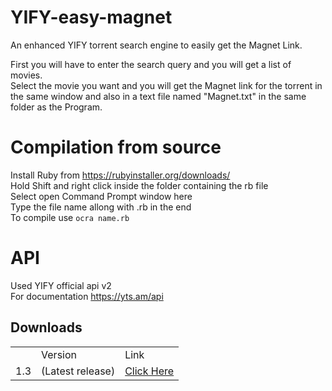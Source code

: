 # YIFY-easy-magnet
An enhanced YIFY torrent search engine to easily get the Magnet Link.

First you will have to enter the search query and you will get a list of movies. <br>
Select the movie you want and you will get the Magnet link for the torrent in the same window and also in a text file named "Magnet.txt" in the same folder as the Program.


# Compilation from source
Install Ruby from https://rubyinstaller.org/downloads/ <br>
Hold Shift and right click inside the folder containing the rb file <br>
Select open Command Prompt window here <br>
Type the file name allong with .rb in the end <br>
To compile use `ocra name.rb`

# API
Used YIFY official api v2<br>
For documentation https://yts.am/api


<h2>Downloads</h2>
<table>
<th>
  <td>
  Version
  </td>
<td>Link</td>
</th>
<tr>
<td>1.3</td>
<td>(Latest release)</td>
  <td>
  <a href="https://github.com/rishav394/YIFY-easy-magnet/releases/download/v1%2C3/YIFY.exe">Click Here</a>
  </td>
</tr>
</table>
